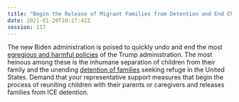 ```yaml
---
title: "Begin the Release of Migrant Families from Detention and End Child Separation"
date: 2021-01-20T10:27:42Z
session: 117
---
```

The new Biden administration is poised to quickly undo and end the most [egregious and harmful policies](https://www.npr.org/2020/12/22/949257207/dozens-of-women-allege-unwanted-surgeries-and-medical-abuse-in-ice-custody) of the Trump administration. The most heinous among these is the inhumane separation of children from their family and the unending [detention of families](https://www.detentionwatchnetwork.org/pressroom/releases/2020/hotbeds-infection-new-report-details-contribution-ice-s-failed-pandemic) seeking refuge in the United States. Demand that your representative support measures that begin the process of reuniting children with their parents or caregivers and releases families from ICE detention.  
